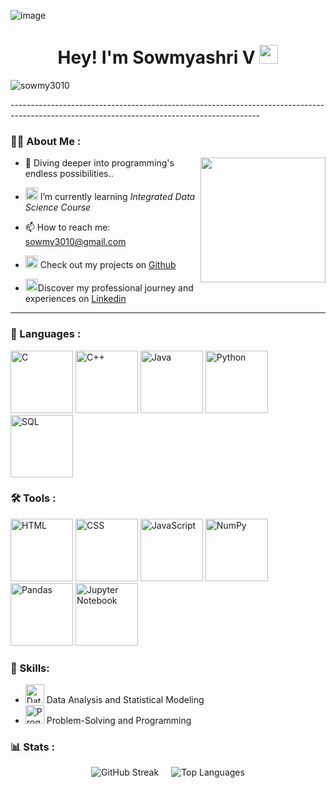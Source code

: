 ![image](https://github.com/sowmy3010/sowmy3010/assets/135642206/59058cc9-c38a-4071-843f-c4f15c0b558a)


<h1 align="center">
  Hey! I'm Sowmyashri V
  <img src="https://media.tenor.com/StmGV2_YmjEAAAAi/winking-face-joypixels.gif" width="30"/>
</h1>
<p align="left"> <img src="https://komarev.com/ghpvc/?username=sowmy3010&label=Profile%20views&color=EB5454&style=flat" alt="sowmy3010" /> </p>
--------------------------------------------------------------------------------------------------------------------------------------------

### :woman_technologist: About Me :

 <img align="right" src="https://media.tenor.com/uWHd-STTyFIAAAAM/asteroid-in-love-mari-morino.gif" max-width="200" height="200">


- 🔭 Diving deeper into programming's endless possibilities..

- <img src="https://www.emojiall.com/images/240/telegram/1f331.gif" alt="Python" width="20px">  I’m currently learning *Integrated Data Science Course*

- 📫 How to reach me: sowmy3010@gmail.com

- <img src="https://images.emojiterra.com/google/noto-emoji/unicode-15/animated/263a.gif" alt="Python" width="20px"> Check out my projects on  [Github](https://github.com/sowmy3010)

- <img src="https://media4.giphy.com/media/v1.Y2lkPTc5MGI3NjExMzg0ZGRlNzgxYTMwMzIyNDQzZmVlMWY5ZTZmYmRhMmU5MzY1YTFiYyZlcD12MV9pbnRlcm5hbF9naWZzX2dpZklkJmN0PXM/mBvlxe68T9eP1Umuk7/giphy.gif" alt="Python" width="20px">Discover my professional journey and experiences on [Linkedin](https://www.linkedin.com/in/sowmyashri-velmurugan-b5b75a258/)

----------------------------------------------------------------------------------------------------------------------------------------------------------

### 📝 Languages :
<div>
  <img src="https://img.icons8.com/color/96/000000/c-programming.png" alt="C" width="100px">
  <img src="https://img.icons8.com/color/96/000000/c-plus-plus-logo.png" alt="C++" width="100px">
  <img src="https://img.icons8.com/color/96/000000/java-coffee-cup-logo.png" alt="Java" width="100px">
  <img src="https://img.icons8.com/color/96/000000/python.png" alt="Python" width="100px">
  <img src="https://img.icons8.com/color/96/000000/sql.png" alt="SQL" width="100px">
</div>

### 🛠️ Tools :
<div>
  <img src="https://img.icons8.com/color/96/000000/html-5.png" alt="HTML" width="100px">
  <img src="https://img.icons8.com/color/96/000000/css3.png" alt="CSS" width="100px">
  <img src="https://img.icons8.com/color/96/000000/javascript.png" alt="JavaScript" width="100px">
  <img src="https://numpy.org/doc/stable/_static/numpylogo.svg" alt="NumPy" width="100px">
  <img src="https://pandas.pydata.org/static/img/pandas_white.svg" alt="Pandas" width="100px">
  <img src="https://upload.wikimedia.org/wikipedia/commons/3/38/Jupyter_logo.svg" alt="Jupyter Notebook" width="100px">
</div>


<div>
  <h3>💪 Skills:</h3>
  <ul>
    <li><img src="https://img.icons8.com/nolan/64/data-configuration.png" alt="Data Analysis" width="30px"> Data Analysis and Statistical Modeling</li>
    <li><img src="https://img.icons8.com/nolan/64/programming.png" alt="Programming" width="30px"> Problem-Solving and Programming</li>
  </ul>
</div>


### 📊 Stats :

<div style="display: flex; justify-content: center; align-items: center;">
  <div style="margin-right: 10px;">
    <img src="https://streak-stats.demolab.com?user=sowmy3010&theme=transparent&fire=EB5454" alt="GitHub Streak" style="display: block;">
  </div>
  
 <div style="margin-left: 10px;">
    <img src="https://github-readme-stats.vercel.app/api/top-langs/?username=sowmy3010&layout=compact&theme=vision-friendly-dark" alt="Top Languages" style="display: block;">
  </div>
</div>




